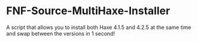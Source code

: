 # FNF-Source-MultiHaxe-Installer
A script that allows you to install both Haxe 4.1.5 and 4.2.5 at the same time and swap between the versions in 1 second!
